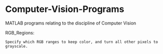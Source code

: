 # Computer-Vision-Programs
MATLAB programs relating to the discipline of Computer Vision

RGB_Regions:
	
	Specify which RGB ranges to keep color, and turn all other pixels to grayscale.
	

  
